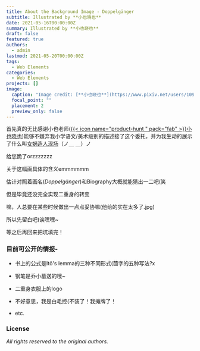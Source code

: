 ```yaml
---
title: About the Background Image - Doppelgänger
subtitle: Illustrated by **小也晓也**
date: 2021-05-16T00:00:00Z
summary: Illustrated by **小也晓也**
draft: false
featured: true
authors:
  - admin
lastmod: 2021-05-20T00:00:00Z
tags:
  - Web Elements
categories:
  - Web Elements
projects: []
image:
  caption: "Image credit: [**小也晓也**](https://www.pixiv.net/users/10919493)"
  focal_point: ""
  placement: 2
  preview_only: false
---
```


首先真的无比感谢小也老师([{{< icon name="product-hunt
" pack="fab" >}}小也晓也](https://www.pixiv.net/users/10919493))能够不嫌弃我小学语文/美术级别的描述接了这个委托，并为我生动的展示了什么叫[女娲造人现场](https://www.bilibili.com/video/BV1D64y1C7Lv)（ノ＿ ＿）ノ

给您跪了orzzzzzzz

关于这幅画具体的含义emmmmmm

估计对照着画名(_Doppelgänger_)和Biography大概就能猜出一二吧(笑

但是毕竟还没完全实现二重身的转变

嘛，人总要在某些时候做出一点点妥协嘛(他给的实在太多了.jpg)

所以先留白吧(诶嘿嘿~

等之后再回来把坑填完！

### 目前可公开的情报-

* 书上的公式是Itô's lemma的三种不同形式(茴字的五种写法?x

* 钢笔是乔小墓送的哦~

* 二重身衣服上的logo

* 不好意思，我是白毛控(不装了！我摊牌了！

* etc.



### License

_All rights reserved to the original authors._

